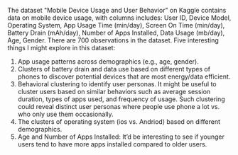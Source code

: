 The dataset "Mobile Device Usage and User Behavior" on Kaggle contains data on mobile device usage, with columns includes: User ID, Device Model, Operating System, App Usage Time (min/day), Screen On Time (min/day), Battery Drain (mAh/day), Number of Apps Installed, Data Usage (mb/day), Age, Gender. There are 700 observations in the dataset.
Five interesting things I might explore in this dataset:

1.	App usage patterns across demographics (e.g., age, gender). 
2.	Clusters of battery drain and data use based on different types of phones to discover potential devices that are most energy/data efficient.
3.	Behavioral clustering to identify user personas. It might be useful to cluster users based on similar behaviors such as average session duration, types of apps used, and frequency of usage. Such clustering could reveal distinct user personas where people use phone a lot vs. who only use them occasionally.
4.	The clusters of operating system (ios vs. Andriod) based on different demographics.
5.	Age and Number of Apps Installed: It’d be interesting to see if younger users tend to have more apps installed compared to older users.
